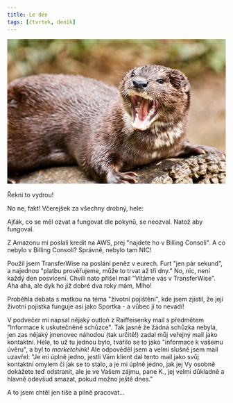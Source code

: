 ```yaml
---
title: Le den
tags: [čtvrtek, deník]
---
```


![cover](/img/leden.jpg)

Řekni to vydrou!

No ne, fakt! Včerejšek za všechny drobný, hele:

Ajťák, co se měl ozvat a fungovat dle pokynů, se neozval. Natož aby fungoval.

Z Amazonu mi poslali kredit na AWS, prej "najdete ho v Billing Consoli". A co nebylo v Billing Consoli? Správně, nebylo tam NIC!

Použil jsem TransferWise na poslání peněz v eurech. Furt "jen pár sekund", a najednou "platbu prověřujeme, může to trvat až tři dny." No, nic, není každý den posvícení. Chvíli nato přišel mail "Vítáme vás v TransferWise". Aha aha, ale dyk ho již dobré dva roky mám, Mlho!

Proběhla debata s matkou na téma "životní pojištění", kde jsem zjistil, že její životní pojistka funguje asi jako Sportka - a vůbec jí to nevadí!

V podvečer mi napsal nějaký outloň z Raiffeisenky mail s předmětem "Informace k uskutečněné schůzce". Tak jasně že žádná schůzka nebyla, jen zas nějaký jmenovec náhodou (tak určitě!) zadal můj veřejný mail jako kontaktní. Hele, to už tu jednou bylo, tvářilo se to jako "informace k vašemu úvěru", a byl to _marketchink_! Ale odpověděl jsem a velmi slušně jsem mail uzavřel: "Je mi úplně jedno, jestli Vám klient dal tento mail jako svůj kontaktní omylem či jak se to stalo, a je mi úplně jedno, jak jej Vy osobně dokážete teď odstranit, ale je ve Vašem zájmu, pane K., jej velmi důkladně a hlavně odevšud smazat, pokud možno ještě dnes."

A to jsem chtěl jen tiše a pilně pracovat...